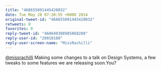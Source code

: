 ```yaml
---
title: "468655091445420032"
date: Tue May 20 07:30:55 +0000 2014
original-tweet-id: "468655091445420032"
retweets: 0
favorites: 0
reply-tweet-id: "468640308985868288"
reply-user-id: "20010180"
reply-user-screen-name: "MissRachilli"
---
```

<a href="https://twitter.com/missrachilli">@missrachilli</a> Making some changes to a talk on Design Systems, a few tweaks to some features we are releasing soon.You?
